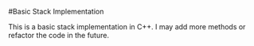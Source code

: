 #Basic Stack Implementation

This is a basic stack implementation in C++. I may add more methods or refactor the code in the future.
